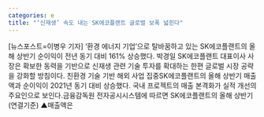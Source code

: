 ```yaml
---
categories: e
title: "‘신재생’ 속도 내는 SK에코플랜트 글로벌 보폭 넓힌다"
---
```

[뉴스포스트=이병우 기자] ‘환경 에너지 기업’으로 탈바꿈하고 있는 SK에코플랜트의 올해 상반기 순이익이 전년 동기 대비 161% 상승했다. 박경일 SK에코플랜트 대표이사 사장은 확보한 동력을 기반으로 신재생 관련 기술 투자를 확대하는 한편 글로벌 시장 공략을 강화할 방침이다. 친환경 기술 기반 해외 사업 집중SK에코플랜트의 올해 상반기 매출액과 순이익이 2021년 동기 대비 상승했다. 국내 프로젝트의 매출 본격화가 실적 개선의 주요인으로 보인다.금융감독원 전자공시시스템에 따르면 SK에코플랜트의 올해 상반기 (연결기준) ▲매출액은